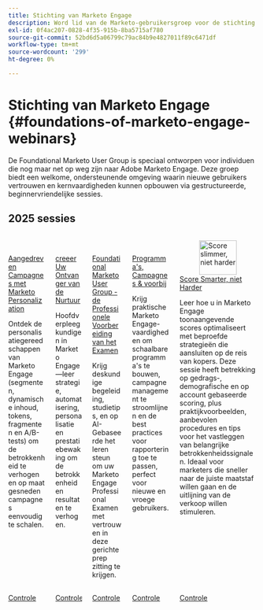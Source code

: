 ```yaml
---
title: Stichting van Marketo Engage
description: Word lid van de Marketo-gebruikersgroep voor de stichting om vertrouwen en kernvaardigheden in Adobe Marketo Engage op te bouwen via beginnervriendelijke, ondersteunende sessies.
exl-id: 0f4ac207-0828-4f35-915b-8ba5715af780
source-git-commit: 52bd6d5a06799c79ac84b9e4827011f89c6471df
workflow-type: tm+mt
source-wordcount: '299'
ht-degree: 0%

---
```


# Stichting van Marketo Engage {#foundations-of-marketo-engage-webinars}

De Foundational Marketo User Group is speciaal ontworpen voor individuen die nog maar net op weg zijn naar Adobe Marketo Engage. Deze groep biedt een welkome, ondersteunende omgeving waarin nieuwe gebruikers vertrouwen en kernvaardigheden kunnen opbouwen via gestructureerde, beginnervriendelijke sessies.

## 2025 sessies

<!-- CARDS  ****

{cta = Watch}

* 2025/campaigns-with-marketo-personalization.md
* 2025/nurture-recipe.md
* 2025/professional-exam-preparation.md
* 2025/programs-campaigns.md
* 2025/scoring.md



-->
<!-- START CARDS HTML - DO NOT MODIFY BY HAND -->
<div class="columns">
    <div class="column is-half-tablet is-half-desktop is-one-third-widescreen" aria-label="Powering Campaigns with Marketo Personalization">
        <div class="card" style="height: 100%; display: flex; flex-direction: column; height: 100%;">
            <div class="card-image">
                <figure class="image x-is-16by9">
                    <a href="2025/campaigns-with-marketo-personalization.md" title="Campagnes ontwikkelen met Marketo Personalization" target="_blank" rel="referrer">
                        <img class="is-bordered-r-small" src="https://video.tv.adobe.com/v/3464791/?format=jpeg&nocache=1761688732004" alt="Campagnes ontwikkelen met Marketo Personalization"
                             style="width: 100%; aspect-ratio: 16 / 9; object-fit: cover; overflow: hidden; display: block; margin: auto;">
                    </a>
                </figure>
            </div>
            <div class="card-content is-padded-small" style="display: flex; flex-direction: column; flex-grow: 1; justify-content: space-between;">
                <div class="top-card-content">
                    <p class="headline is-size-6 has-text-weight-bold">
                        <a href="2025/campaigns-with-marketo-personalization.md" target="_blank" rel="referrer" title="Campagnes ontwikkelen met Marketo Personalization"> Aangedreven Campagnes met Marketo Personalization </a>
                    </p>
                    <p class="is-size-6">Ontdek de personalisatiegereedschappen van Marketo Engage (segmenten, dynamische inhoud, tokens, fragmenten en A/B-tests) om de betrokkenheid te verhogen en op maat gesneden campagnes eenvoudig te schalen.</p>
                </div>
                <a href="2025/campaigns-with-marketo-personalization.md" target="_blank" rel="referrer" class="spectrum-Button spectrum-Button--outline spectrum-Button--primary spectrum-Button--sizeM" style="align-self: flex-start; margin-top: 1rem;">
                    <span class="spectrum-Button-label has-no-wrap has-text-weight-bold"> Controle </span>
                </a>
            </div>
        </div>
    </div>
    <div class="column is-half-tablet is-half-desktop is-one-third-widescreen" aria-label="Create Your Nurture Recipe">
        <div class="card" style="height: 100%; display: flex; flex-direction: column; height: 100%;">
            <div class="card-image">
                <figure class="image x-is-16by9">
                    <a href="2025/nurture-recipe.md" title="UW Nurtuurrecept maken" target="_blank" rel="referrer">
                        <img class="is-bordered-r-small" src="https://video.tv.adobe.com/v/3475224/?format=jpeg&nocache=1761688731994" alt="UW Nurtuurrecept maken"
                             style="width: 100%; aspect-ratio: 16 / 9; object-fit: cover; overflow: hidden; display: block; margin: auto;">
                    </a>
                </figure>
            </div>
            <div class="card-content is-padded-small" style="display: flex; flex-direction: column; flex-grow: 1; justify-content: space-between;">
                <div class="top-card-content">
                    <p class="headline is-size-6 has-text-weight-bold">
                        <a href="2025/nurture-recipe.md" target="_blank" rel="referrer" title="UW Nurtuurrecept maken"> creeer Uw Ontvanger van de Nurtuur </a>
                    </p>
                    <p class="is-size-6">Hoofdverpleegkundigen in Marketo Engage—leer strategie, automatisering, personalisatie en prestatiebewaking om de betrokkenheid en resultaten te verhogen.</p>
                </div>
                <a href="2025/nurture-recipe.md" target="_blank" rel="referrer" class="spectrum-Button spectrum-Button--outline spectrum-Button--primary spectrum-Button--sizeM" style="align-self: flex-start; margin-top: 1rem;">
                    <span class="spectrum-Button-label has-no-wrap has-text-weight-bold"> Controle </span>
                </a>
            </div>
        </div>
    </div>
    <div class="column is-half-tablet is-half-desktop is-one-third-widescreen" aria-label="Foundational Marketo User Group - Professional Exam Preparation">
        <div class="card" style="height: 100%; display: flex; flex-direction: column; height: 100%;">
            <div class="card-image">
                <figure class="image x-is-16by9">
                    <a href="2025/professional-exam-preparation.md" title="Foundational Marketo User Group - Professional Exam Preparation" target="_blank" rel="referrer">
                        <img class="is-bordered-r-small" src="https://video.tv.adobe.com/v/3476232/?format=jpeg&nocache=1761688731972" alt="Foundational Marketo User Group - Professional Exam Preparation"
                             style="width: 100%; aspect-ratio: 16 / 9; object-fit: cover; overflow: hidden; display: block; margin: auto;">
                    </a>
                </figure>
            </div>
            <div class="card-content is-padded-small" style="display: flex; flex-direction: column; flex-grow: 1; justify-content: space-between;">
                <div class="top-card-content">
                    <p class="headline is-size-6 has-text-weight-bold">
                        <a href="2025/professional-exam-preparation.md" target="_blank" rel="referrer" title="Foundational Marketo User Group - Professional Exam Preparation"> Foundational Marketo User Group - de Professionele Voorbereiding van het Examen </a>
                    </p>
                    <p class="is-size-6">Krijg deskundige begeleiding, studietips, en op AI-Gebaseerde het leren steun om uw Marketo Engage Professional Examen met vertrouwen in deze gerichte prep zitting te krijgen.</p>
                </div>
                <a href="2025/professional-exam-preparation.md" target="_blank" rel="referrer" class="spectrum-Button spectrum-Button--outline spectrum-Button--primary spectrum-Button--sizeM" style="align-self: flex-start; margin-top: 1rem;">
                    <span class="spectrum-Button-label has-no-wrap has-text-weight-bold"> Controle </span>
                </a>
            </div>
        </div>
    </div>
    <div class="column is-half-tablet is-half-desktop is-one-third-widescreen" aria-label="Programs, Campaigns & Beyond">
        <div class="card" style="height: 100%; display: flex; flex-direction: column; height: 100%;">
            <div class="card-image">
                <figure class="image x-is-16by9">
                    <a href="2025/programs-campaigns.md" title="Programma&apos;s, campagnes en verder" target="_blank" rel="referrer">
                        <img class="is-bordered-r-small" src="https://video.tv.adobe.com/v/3464499/?format=jpeg&nocache=1761688732014" alt="Programma&apos;s, campagnes en verder"
                             style="width: 100%; aspect-ratio: 16 / 9; object-fit: cover; overflow: hidden; display: block; margin: auto;">
                    </a>
                </figure>
            </div>
            <div class="card-content is-padded-small" style="display: flex; flex-direction: column; flex-grow: 1; justify-content: space-between;">
                <div class="top-card-content">
                    <p class="headline is-size-6 has-text-weight-bold">
                        <a href="2025/programs-campaigns.md" target="_blank" rel="referrer" title="Programma&apos;s, campagnes en verder"> Programma's, Campagnes &amp; voorbij </a>
                    </p>
                    <p class="is-size-6">Krijg praktische Marketo Engage-vaardigheden om schaalbare programma's te bouwen, campagnemanagement te stroomlijnen en de best practices voor rapportering toe te passen, perfect voor nieuwe en vroege gebruikers.</p>
                </div>
                <a href="2025/programs-campaigns.md" target="_blank" rel="referrer" class="spectrum-Button spectrum-Button--outline spectrum-Button--primary spectrum-Button--sizeM" style="align-self: flex-start; margin-top: 1rem;">
                    <span class="spectrum-Button-label has-no-wrap has-text-weight-bold"> Controle </span>
                </a>
            </div>
        </div>
    </div>
    <div class="column is-half-tablet is-half-desktop is-one-third-widescreen" aria-label="Score Smarter, Not Harder">
        <div class="card" style="height: 100%; display: flex; flex-direction: column; height: 100%;">
            <div class="card-image">
                <figure class="image x-is-16by9">
                    <a href="2025/scoring.md" title="Score slimmer, niet harder" target="_blank" rel="referrer">
                        <img class="is-bordered-r-small" src="https://video.tv.adobe.com/v/3474961/?format=jpeg&nocache=1761688731985" alt="Score slimmer, niet harder"
                             style="width: 100%; aspect-ratio: 16 / 9; object-fit: cover; overflow: hidden; display: block; margin: auto;">
                    </a>
                </figure>
            </div>
            <div class="card-content is-padded-small" style="display: flex; flex-direction: column; flex-grow: 1; justify-content: space-between;">
                <div class="top-card-content">
                    <p class="headline is-size-6 has-text-weight-bold">
                        <a href="2025/scoring.md" target="_blank" rel="referrer" title="Score slimmer, niet harder"> Score Smarter, niet Harder </a>
                    </p>
                    <p class="is-size-6">Leer hoe u in Marketo Engage toonaangevende scores optimaliseert met beproefde strategieën die aansluiten op de reis van kopers. Deze sessie heeft betrekking op gedrags-, demografische en op account gebaseerde scoring, plus praktijkvoorbeelden, aanbevolen procedures en tips voor het vastleggen van belangrijke betrokkenheidssignalen. Ideaal voor marketers die sneller naar de juiste maatstaf willen gaan en de uitlijning van de verkoop willen stimuleren.</p>
                </div>
                <a href="2025/scoring.md" target="_blank" rel="referrer" class="spectrum-Button spectrum-Button--outline spectrum-Button--primary spectrum-Button--sizeM" style="align-self: flex-start; margin-top: 1rem;">
                    <span class="spectrum-Button-label has-no-wrap has-text-weight-bold"> Controle </span>
                </a>
            </div>
        </div>
    </div>
</div>
<!-- END CARDS HTML - DO NOT MODIFY BY HAND -->
